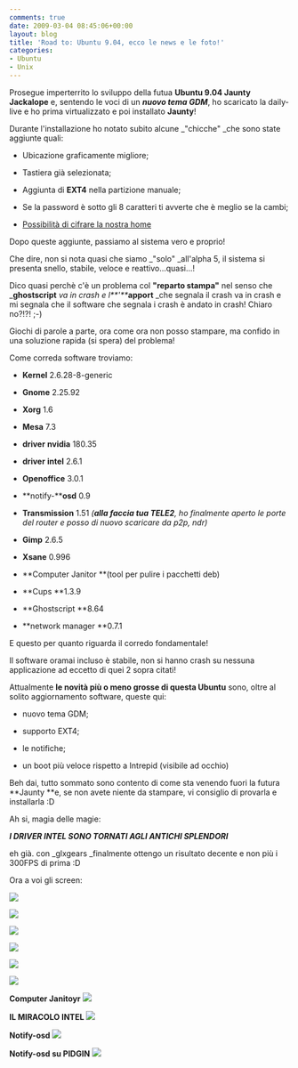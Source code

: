 ```yaml
---
comments: true
date: 2009-03-04 08:45:06+00:00
layout: blog
title: 'Road to: Ubuntu 9.04, ecco le news e le foto!'
categories:
- Ubuntu
- Unix
---
```


Prosegue imperterrito lo sviluppo della futua **Ubuntu 9.04 Jaunty Jackalope** e, sentendo le voci di un _**nuovo tema GDM**_, ho scaricato la daily-live e ho prima virtualizzato e poi installato **Jaunty**!

Durante l'installazione ho notato subito alcune _"chicche" _che sono state aggiunte quali:



	
  * Ubicazione graficamente migliore;

	
  * Tastiera già selezionata;

	
  * Aggiunta di **EXT4** nella partizione manuale;

	
  * Se la password è sotto gli 8 caratteri ti avverte che è meglio se la cambi;

	
  * [Possibilità di cifrare la nostra home](https://github.com/paolostivanin2009/02/02/road-to-ubuntu-jaunty-jackalope-904/)


Dopo queste aggiunte, passiamo al sistema vero e proprio!

Che dire, non si nota quasi che siamo _"solo" _all'alpha 5, il sistema si presenta snello, stabile, veloce e reattivo...quasi...!

Dico quasi perchè c'è un problema col **"reparto stampa"** nel senso che _**ghostscript** _va in crash e l**'**_**apport** _che segnala il crash va in crash e mi segnala che il software che segnala i crash è andato in crash! Chiaro no?!?! ;-)

Giochi di parole a parte, ora come ora non posso stampare, ma confido in una soluzione rapida (si spera) del problema!

Come correda software troviamo:



	
  * **Kernel** 2.6.28-8-generic

	
  * **Gnome** 2.25.92

	
  * **Xorg** 1.6

	
  * **Mesa** 7.3

	
  * **driver** **nvidia** 180.35

	
  * **driver** **intel** 2.6.1

	
  * **Openoffice** 3.0.1

	
  * **notify-****osd** 0.9

	
  * **Transmission** 1.51 _(**alla faccia tua TELE2**, ho finalmente aperto le porte del router e posso di nuovo scaricare da p2p, ndr)_

	
  * **Gimp** 2.6.5

	
  * **Xsane** 0.996

	
  * **Computer Janitor **(tool per pulire i pacchetti deb)

	
  * **Cups **1.3.9

	
  * **Ghostscript **8.64

	
  * **network manager **0.7.1


E questo per quanto riguarda il corredo fondamentale!

Il software oramai incluso è stabile, non si hanno crash su nessuna applicazione ad eccetto di quei 2 sopra citati!

Attualmente **le novità più o meno grosse di questa Ubuntu** sono, oltre al solito aggiornamento software, queste qui:



	
  * nuovo tema GDM;

	
  * supporto EXT4;

	
  * le notifiche;

	
  * un boot più veloce rispetto a Intrepid (visibile ad occhio)


Beh dai, tutto sommato sono contento di come sta venendo fuori la futura **Jaunty **e, se non avete niente da stampare, vi consiglio di provarla e installarla :D

Ah si, magia delle magie:


_**I DRIVER INTEL SONO TORNATI AGLI ANTICHI SPLENDORI**_




eh già. con _glxgears _finalmente ottengo un risultato decente e non più i 300FPS di prima :D





Ora a voi gli screen:



[![](http://www.allfreeportal.com/imghost/thumbs/352214Schermata.png)](http://www.allfreeportal.com/imghost/viewer.php?id=352214Schermata.png)




[![](http://www.allfreeportal.com/imghost/thumbs/873967Schermata-1.png)](http://www.allfreeportal.com/imghost/viewer.php?id=873967Schermata-1.png)




[![](http://www.allfreeportal.com/imghost/thumbs/476610Schermata-2.png)](http://www.allfreeportal.com/imghost/viewer.php?id=476610Schermata-2.png)




[![](http://www.allfreeportal.com/imghost/thumbs/254501Schermata-3.png)](http://www.allfreeportal.com/imghost/viewer.php?id=254501Schermata-3.png)




[![](http://www.allfreeportal.com/imghost/thumbs/633781Schermata-4.png)](http://www.allfreeportal.com/imghost/viewer.php?id=633781Schermata-4.png)




[![](http://www.allfreeportal.com/imghost/thumbs/591039Schermata-6.png)](http://www.allfreeportal.com/imghost/viewer.php?id=591039Schermata-6.png)





**Computer Janitoyr**
[![](http://www.allfreeportal.com/imghost/thumbs/694863jaunty.png)](http://www.allfreeportal.com/imghost/viewer.php?id=694863jaunty.png)



**IL MIRACOLO INTEL**
[![](http://www.allfreeportal.com/imghost/thumbs/888536jaunty2.png)](http://www.allfreeportal.com/imghost/viewer.php?id=888536jaunty2.png)



**Notify-osd**
[![](http://www.allfreeportal.com/imghost/thumbs/369145noti2.png)](http://www.allfreeportal.com/imghost/viewer.php?id=369145noti2.png)



**Notify-osd su PIDGIN**
[![](http://www.allfreeportal.com/imghost/thumbs/709977notif2.png)](http://www.allfreeportal.com/imghost/viewer.php?id=709977notif2.png)

